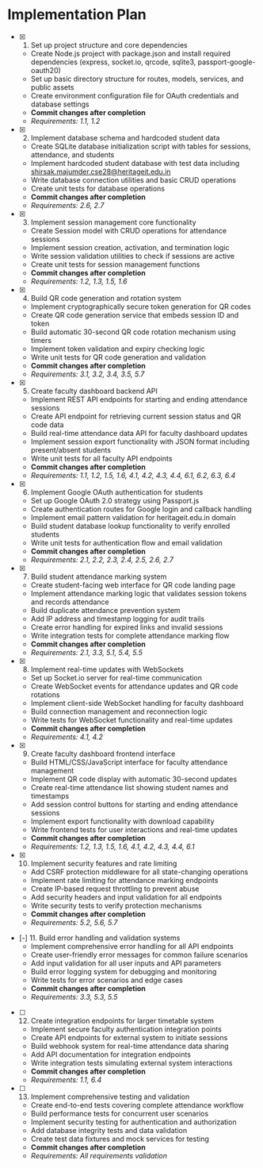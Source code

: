 # Implementation Plan

- [x] 1. Set up project structure and core dependencies
  - Create Node.js project with package.json and install required dependencies (express, socket.io, qrcode, sqlite3, passport-google-oauth20)
  - Set up basic directory structure for routes, models, services, and public assets
  - Create environment configuration file for OAuth credentials and database settings
  - **Commit changes after completion**
  - _Requirements: 1.1, 1.2_

- [x] 2. Implement database schema and hardcoded student data
  - Create SQLite database initialization script with tables for sessions, attendance, and students
  - Implement hardcoded student database with test data including shirsak.majumder.cse28@heritageit.edu.in
  - Write database connection utilities and basic CRUD operations
  - Create unit tests for database operations
  - **Commit changes after completion**
  - _Requirements: 2.6, 2.7_

- [x] 3. Implement session management core functionality
  - Create Session model with CRUD operations for attendance sessions
  - Implement session creation, activation, and termination logic
  - Write session validation utilities to check if sessions are active
  - Create unit tests for session management functions
  - **Commit changes after completion**
  - _Requirements: 1.2, 1.3, 1.5, 1.6_

- [x] 4. Build QR code generation and rotation system
  - Implement cryptographically secure token generation for QR codes
  - Create QR code generation service that embeds session ID and token
  - Build automatic 30-second QR code rotation mechanism using timers
  - Implement token validation and expiry checking logic
  - Write unit tests for QR code generation and validation
  - **Commit changes after completion**
  - _Requirements: 3.1, 3.2, 3.4, 3.5, 5.7_

- [x] 5. Create faculty dashboard backend API
  - Implement REST API endpoints for starting and ending attendance sessions
  - Create API endpoint for retrieving current session status and QR code data
  - Build real-time attendance data API for faculty dashboard updates
  - Implement session export functionality with JSON format including present/absent students
  - Write unit tests for all faculty API endpoints
  - **Commit changes after completion**
  - _Requirements: 1.1, 1.2, 1.5, 1.6, 4.1, 4.2, 4.3, 4.4, 6.1, 6.2, 6.3, 6.4_

- [x] 6. Implement Google OAuth authentication for students
  - Set up Google OAuth 2.0 strategy using Passport.js
  - Create authentication routes for Google login and callback handling
  - Implement email pattern validation for heritageit.edu.in domain
  - Build student database lookup functionality to verify enrolled students
  - Write unit tests for authentication flow and email validation
  - **Commit changes after completion**
  - _Requirements: 2.1, 2.2, 2.3, 2.4, 2.5, 2.6, 2.7_

- [x] 7. Build student attendance marking system
  - Create student-facing web interface for QR code landing page
  - Implement attendance marking logic that validates session tokens and records attendance
  - Build duplicate attendance prevention system
  - Add IP address and timestamp logging for audit trails
  - Create error handling for expired links and invalid sessions
  - Write integration tests for complete attendance marking flow
  - **Commit changes after completion**
  - _Requirements: 2.1, 3.3, 5.1, 5.4, 5.5_

- [x] 8. Implement real-time updates with WebSockets
  - Set up Socket.io server for real-time communication
  - Create WebSocket events for attendance updates and QR code rotations
  - Implement client-side WebSocket handling for faculty dashboard
  - Build connection management and reconnection logic
  - Write tests for WebSocket functionality and real-time updates
  - **Commit changes after completion**
  - _Requirements: 4.1, 4.2_

- [x] 9. Create faculty dashboard frontend interface
  - Build HTML/CSS/JavaScript interface for faculty attendance management
  - Implement QR code display with automatic 30-second updates
  - Create real-time attendance list showing student names and timestamps
  - Add session control buttons for starting and ending attendance sessions
  - Implement export functionality with download capability
  - Write frontend tests for user interactions and real-time updates
  - **Commit changes after completion**
  - _Requirements: 1.2, 1.3, 1.5, 1.6, 4.1, 4.2, 4.3, 4.4, 6.1_

- [x] 10. Implement security features and rate limiting
  - Add CSRF protection middleware for all state-changing operations
  - Implement rate limiting for attendance marking endpoints
  - Create IP-based request throttling to prevent abuse
  - Add security headers and input validation for all endpoints
  - Write security tests to verify protection mechanisms
  - **Commit changes after completion**
  - _Requirements: 5.2, 5.6, 5.7_

- [-] 11. Build error handling and validation systems
  - Implement comprehensive error handling for all API endpoints
  - Create user-friendly error messages for common failure scenarios
  - Add input validation for all user inputs and API parameters
  - Build error logging system for debugging and monitoring
  - Write tests for error scenarios and edge cases
  - **Commit changes after completion**
  - _Requirements: 3.3, 5.3, 5.5_

- [ ] 12. Create integration endpoints for larger timetable system
  - Implement secure faculty authentication integration points
  - Create API endpoints for external system to initiate sessions
  - Build webhook system for real-time attendance data sharing
  - Add API documentation for integration endpoints
  - Write integration tests simulating external system interactions
  - **Commit changes after completion**
  - _Requirements: 1.1, 6.4_

- [ ] 13. Implement comprehensive testing and validation
  - Create end-to-end tests covering complete attendance workflow
  - Build performance tests for concurrent user scenarios
  - Implement security testing for authentication and authorization
  - Add database integrity tests and data validation
  - Create test data fixtures and mock services for testing
  - **Commit changes after completion**
  - _Requirements: All requirements validation_